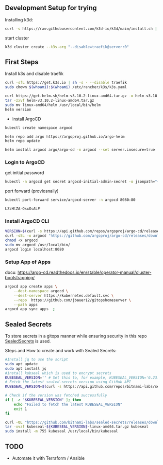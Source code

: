 ## Development Setup for trying
Installing k3d:
```bash
curl -s https://raw.githubusercontent.com/k3d-io/k3d/main/install.sh | bash
```
start cluster
```bash
k3d cluster create --k3s-arg "--disable=traefik@server:0"
``` 

## First Steps
Install k3s and disable traefik
```bash
curl -sfL https://get.k3s.io | sh -s - --disable traefik
sudo chown $(whoami):$(whoami) /etc/rancher/k3s/k3s.yaml
```
```bash
curl https://get.helm.sh/helm-v3.10.2-linux-amd64.tar.gz -o helm-v3.10.2-linux-amd64.tar.gz
tar -zxvf helm-v3.10.2-linux-amd64.tar.gz
sudo mv linux-amd64/helm /usr/local/bin/helm
helm version

```

- Install ArgoCD 

```bash
kubectl create namespace argocd

helm repo add argo https://argoproj.github.io/argo-helm
helm repo update

helm install argocd argo/argo-cd -n argocd --set server.insecure=true

```
### Login to ArgoCD
get initial password
```bash
kubectl -n argocd get secret argocd-initial-admin-secret -o jsonpath="{.data.password}" | base64 -d
```
port forward (proviosnally)
```bash
kubectl port-forward service/argocd-server -n argocd 8080:80

LZzHtZA-QsxOsALP
```

### Install ArgoCD CLI
```bash
VERSION=$(curl -s https://api.github.com/repos/argoproj/argo-cd/releases/latest | grep tag_name | cut -d '"' -f 4)
curl -sSL -o argocd "https://github.com/argoproj/argo-cd/releases/download/${VERSION}/argocd-$(uname -s)-amd64"
chmod +x argocd
sudo mv argocd /usr/local/bin/
argocd login localhost:8080
```
### Setup App of Apps
docu: https://argo-cd.readthedocs.io/en/stable/operator-manual/cluster-bootstrapping/ 
```bash
argocd app create apps \
    --dest-namespace argocd \
    --dest-server https://kubernetes.default.svc \
    --repo  https://github.com/jbauer12/gitopshomeserver \
    --path apps
argocd app sync apps  ;
```
## Sealed Secrets
To store secrets in a gitops manner while ensuring security in this repo [SealedSecrets](https://github.com/bitnami-labs/sealed-secrets) is used.

Steps and How to create and work with Sealed Secrets:
```bash
#Install jq to use the script 
sudo apt update
sudo apt install jq
#install kubseal which is used to encrypt secrets
KUBESEAL_VERSION='' # Set this to, for example, KUBESEAL_VERSION='0.23.0'
# Fetch the latest sealed-secrets version using GitHub API
KUBESEAL_VERSION=$(curl -s https://api.github.com/repos/bitnami-labs/sealed-secrets/tags | jq -r '.[0].name' | cut -c 2-)

# Check if the version was fetched successfully
if [ -z "$KUBESEAL_VERSION" ]; then
    echo "Failed to fetch the latest KUBESEAL_VERSION"
    exit 1
fi

curl -OL "https://github.com/bitnami-labs/sealed-secrets/releases/download/v${KUBESEAL_VERSION}/kubeseal-${KUBESEAL_VERSION}-linux-amd64.tar.gz"
tar -xvzf kubeseal-${KUBESEAL_VERSION}-linux-amd64.tar.gz kubeseal
sudo install -m 755 kubeseal /usr/local/bin/kubeseal
```




## TODO
- Automate it with Terraform / Ansible


